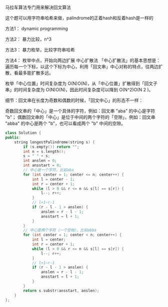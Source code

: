 
马拉车算法专门用来解决回文算法


这个题可以用字符串哈希来做，palindrome的正着hash和反着hash是一样的



方法1： dynamic programming


方法2： 暴力比较，n^3


方法3： 暴力枚举，比较字符串哈希


方法4： 枚举中点，开始向两边扩展
中心扩散法
「中心扩散法」的基本思想是：遍历每一个下标，以这个下标为中心，利用「回文串」中心对称的特点，往两边扩散，看最多能扩散多远。

枚举「中心位置」时间复杂度为 O(N)O(N)，从「中心位置」扩散得到「回文子串」的时间复杂度为 O(N)O(N)，因此时间复杂度可以降到 O(N^2)O(N 
2
 )。

细节：回文串在长度为奇数和偶数的时候，「回文中心」的形态不一样：

奇数回文串的「中心」是一个具体的字符，例如：回文串 "aba" 的中心是字符 "b"；
偶数回文串的「中心」是位于中间的两个字符的「空隙」，例如：回文串 "abba" 的中心是两个 "b"，也可以看成两个 "b" 中间的空隙。

```cpp
class Solution {
public:
    string longestPalindrome(string s) {
        if (s.empty()) return "";
        int n = s.length();
        s = " " + s;
        int anslen = 0;
        int ansstart = 0;
        // 中心是一个字符，比如aba
        for (int center = 1; center <= n; center++) {
            int l = center - 1;
            int r = center + 1;
            while (l > 0 && r <= n && s[l] == s[r]) {
                l--; r++;
            }
            // l+1~r-1
            if (r - l - 1 > anslen) {
                anslen = r - l - 1;
                ansstart = l + 1;
            }
        }
        // 中心是两个字符（一个空档），比如abba
        for (int center = 1; center < n; center++) {
            int l = center;
            int r = center + 1;
            while (l > 0 && r <= n && s[l] == s[r]) {
                l--; r++;
            }
            // l+1~r-1
            if (r - l - 1 > anslen) {
                anslen = r - l - 1;
                ansstart = l + 1;
            }
        }
        return s.substr(ansstart, anslen);
    }
};
```